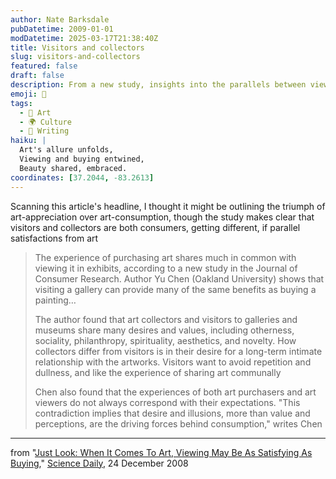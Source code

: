 ```yaml
---
author: Nate Barksdale
pubDatetime: 2009-01-01
modDatetime: 2025-03-17T21:38:40Z
title: Visitors and collectors
slug: visitors-and-collectors
featured: false
draft: false
description: From a new study, insights into the parallels between viewing and purchasing art, revealing that both experiences can provide similar satisfactions.
emoji: 🎨
tags:
  - 🎨 Art
  - 🌍 Culture
  - 📝 Writing
haiku: |
  Art's allure unfolds,  
  Viewing and buying entwined,  
  Beauty shared, embraced.
coordinates: [37.2044, -83.2613]
---
```


Scanning this article's headline, I thought it might be outlining the triumph of art-appreciation over art-consumption, though the study makes clear that visitors and collectors are both consumers, getting different, if parallel satisfactions from art

> The experience of purchasing art shares much in common with viewing it in exhibits, according to a new study in the Journal of Consumer Research. Author Yu Chen (Oakland University) shows that visiting a gallery can provide many of the same benefits as buying a painting…
>
> The author found that art collectors and visitors to galleries and museums share many desires and values, including otherness, sociality, philanthropy, spirituality, aesthetics, and novelty. How collectors differ from visitors is in their desire for a long-term intimate relationship with the artworks. Visitors want to avoid repetition and dullness, and like the experience of sharing art communally
>
> Chen also found that the experiences of both art purchasers and art viewers do not always correspond with their expectations. "This contradiction implies that desire and illusions, more than value and perceptions, are the driving forces behind consumption," writes Chen

---

from "[Just Look: When It Comes To Art, Viewing May Be As Satisfying As Buying](http://web.archive.org/web/20240713004634/https://www.sciencedaily.com/releases/2008/12/081215111423.htm)," [Science Daily](http://web.archive.org/web/20240713004634/https://www.sciencedaily.com/releases/2008/12/081215111423.htm), 24 December 2008
